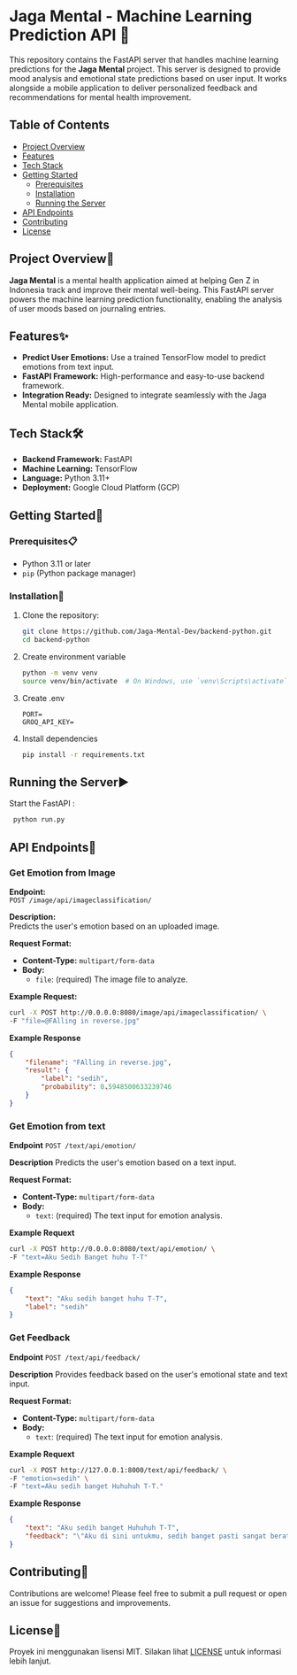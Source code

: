# Jaga Mental - Machine Learning Prediction API 🧠

This repository contains the FastAPI server that handles machine learning predictions for the **Jaga Mental** project. This server is designed to provide mood analysis and emotional state predictions based on user input. It works alongside a mobile application to deliver personalized feedback and recommendations for mental health improvement.

## Table of Contents
- [Project Overview](#project-overview)
- [Features](#features)
- [Tech Stack](#tech-stack)
- [Getting Started](#getting-started)
  - [Prerequisites](#prerequisites)
  - [Installation](#installation)
  - [Running the Server](#running-the-server)
- [API Endpoints](#api-endpoints)
- [Contributing](#contributing)
- [License](#license)

## Project Overview📖

**Jaga Mental** is a mental health application aimed at helping Gen Z in Indonesia track and improve their mental well-being. This FastAPI server powers the machine learning prediction functionality, enabling the analysis of user moods based on journaling entries.

## Features✨

- **Predict User Emotions:** Use a trained TensorFlow model to predict emotions from text input.
- **FastAPI Framework:** High-performance and easy-to-use backend framework.
- **Integration Ready:** Designed to integrate seamlessly with the Jaga Mental mobile application.

## Tech Stack🛠️

- **Backend Framework:** FastAPI
- **Machine Learning:** TensorFlow
- **Language:** Python 3.11+
- **Deployment:** Google Cloud Platform (GCP)

## Getting Started🚀

### Prerequisites📋

- Python 3.11 or later
- `pip` (Python package manager)

### Installation💾

1. Clone the repository:

   ```bash
   git clone https://github.com/Jaga-Mental-Dev/backend-python.git
   cd backend-python
   ```
3. Create environment variable
   
   ```bash
   python -m venv venv
   source venv/bin/activate  # On Windows, use `venv\Scripts\activate`
   ```

4. Create .env

   ```.env
   PORT=
   GROQ_API_KEY=
   ```

5. Install dependencies

   ```bash
   pip install -r requirements.txt
   ```

## Running the Server▶️

Start the FastAPI :

 ```bash
  python run.py
 ```

## API Endpoints🔗

### Get Emotion from Image

**Endpoint:**  
`POST /image/api/imageclassification/`

**Description:**  
Predicts the user's emotion based on an uploaded image.

**Request Format:**  
- **Content-Type:** `multipart/form-data`
- **Body:**
  - `file`: (required) The image file to analyze.

**Example Request:**  
```bash
curl -X POST http://0.0.0.0:8080/image/api/imageclassification/ \
-F "file=@FAlling in reverse.jpg"
```

**Example Response**

```json
{
    "filename": "FAlling in reverse.jpg",
    "result": {
        "label": "sedih",
        "probability": 0.5948500633239746
    }
}
```

### Get Emotion from text

**Endpoint**
`POST /text/api/emotion/`

**Description**
Predicts the user's emotion based on a text input.

**Request Format:**  
- **Content-Type:** `multipart/form-data`
- **Body:**
  - `text`: (required) The text input for emotion analysis.

**Example Requext**

```bash
curl -X POST http://0.0.0.0:8080/text/api/emotion/ \
-F "text=Aku Sedih Banget huhu T-T"
```

**Example Response**

```json
{
    "text": "Aku sedih banget huhu T-T",
    "label": "sedih"
}
```

### Get Feedback

**Endpoint**
`POST /text/api/feedback/`

**Description**
Provides feedback based on the user's emotional state and text input.

**Request Format:**  
- **Content-Type:** `multipart/form-data`
- **Body:**
  - `text`: (required) The text input for emotion analysis.

**Example Requext**

```bash
curl -X POST http://127.0.0.1:8000/text/api/feedback/ \
-F "emotion=sedih" \
-F "text=Aku sedih banget Huhuhuh T-T."
```

**Example Response**

```json
{
    "text": "Aku sedih banget Huhuhuh T-T",
    "feedback": "\"Aku di sini untukmu, sedih banget pasti sangat berat untukmu. Kamu tidak sendirian, aku ada di sini untuk mendengarkan dan menemanimu. Jangan ragu untuk berbagi apa yang sedang kamu rasakan, aku siap mendengarkan dengan hati terbuka.\""
}
```

## Contributing🤝
Contributions are welcome! Please feel free to submit a pull request or open an issue for suggestions and improvements.

## License📜
Proyek ini menggunakan lisensi MIT. Silakan lihat [LICENSE](./LICENSE) untuk informasi lebih lanjut.

